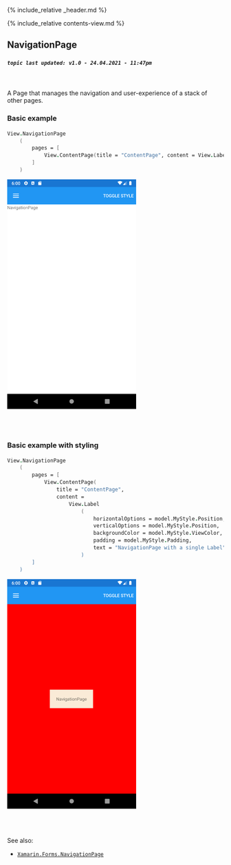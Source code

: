 {% include_relative _header.md %}

{% include_relative contents-view.md %}

NavigationPage
--------
##### `topic last updated: v1.0 - 24.04.2021 - 11:47pm`

<br /> 

A Page that manages the navigation and user-experience of a stack of other pages.

### Basic example
```fsharp 
View.NavigationPage
    (
        pages = [
            View.ContentPage(title = "ContentPage", content = View.Label("NavigationPage with a single Label"))
        ]
    )
```

<img src="images/pages/navigation-adr-basic.png" width="300">

<br /> <br /> 

### Basic example with styling
```fsharp 
View.NavigationPage
    (
        pages = [
            View.ContentPage(
                title = "ContentPage", 
                content = 
                    View.Label
                        (
                            horizontalOptions = model.MyStyle.Position,
                            verticalOptions = model.MyStyle.Position,
                            backgroundColor = model.MyStyle.ViewColor,
                            padding = model.MyStyle.Padding,
                            text = "NavigationPage with a single Label" "
                        )
        ]
    )
```

<img src="images/pages/navigation-adr-styled.png" width="300">

<br /> <br /> 

See also:

* [`Xamarin.Forms.NavigationPage`](https://docs.microsoft.com/en-us/dotnet/api/Xamarin.Forms.NavigationPage)
